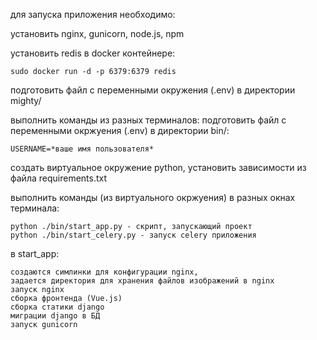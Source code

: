 

для запуска приложения необходимо:

установить nginx, gunicorn, node.js, npm

установить redis в docker контейнере:

    sudo docker run -d -p 6379:6379 redis

подготовить файл с переменными окружения (.env) в директории mighty/

выполнить команды из разных терминалов:
подготовить файл с переменными окржуения (.env) в директории bin/:

	USERNAME=*ваше имя пользователя*	
	
создать виртуальное окружение python, установить зависимости из файла requirements.txt

выполнить команды (из виртуального окржуения) в разных окнах терминала:

    python ./bin/start_app.py - скрипт, запускающий проект
    python ./bin/start_celery.py - запуск celery приложения

в start_app:

    создаются симлинки для конфигурации nginx,
    задается директория для хранения файлов изображений в nginx
    запуск nginx
    сборка фронтенда (Vue.js)
    сборка статики django
    миграции django в БД
    запуск gunicorn
